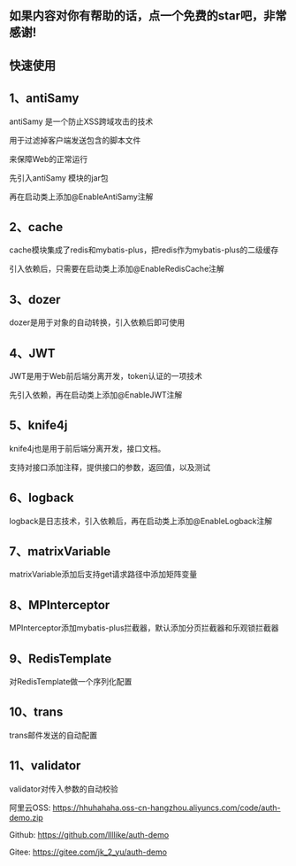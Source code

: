 ## 如果内容对你有帮助的话，点一个免费的star吧，非常感谢!
## 快速使用

## 1、antiSamy

antiSamy 是一个防止XSS跨域攻击的技术

用于过滤掉客户端发送包含的脚本文件

来保障Web的正常运行

先引入antiSamy 模块的jar包

再在启动类上添加@EnableAntiSamy注解

## 2、cache

cache模块集成了redis和mybatis-plus，把redis作为mybatis-plus的二级缓存

引入依赖后，只需要在启动类上添加@EnableRedisCache注解

## 3、dozer

dozer是用于对象的自动转换，引入依赖后即可使用

## 4、JWT

JWT是用于Web前后端分离开发，token认证的一项技术

先引入依赖，再在启动类上添加@EnableJWT注解

## 5、knife4j

knife4j也是用于前后端分离开发，接口文档。

支持对接口添加注释，提供接口的参数，返回值，以及测试

## 6、logback

logback是日志技术，引入依赖后，再在启动类上添加@EnableLogback注解

## 7、matrixVariable

matrixVariable添加后支持get请求路径中添加矩阵变量

## 8、MPInterceptor

MPInterceptor添加mybatis-plus拦截器，默认添加分页拦截器和乐观锁拦截器

## 9、RedisTemplate

对RedisTemplate做一个序列化配置

## 10、trans

trans邮件发送的自动配置

## 11、validator

validator对传入参数的自动校验

阿里云OSS: https://hhuhahaha.oss-cn-hangzhou.aliyuncs.com/code/auth-demo.zip

Github: https://github.com/llllike/auth-demo

Gitee: https://gitee.com/jk_2_yu/auth-demo
